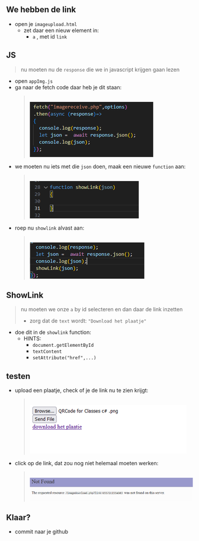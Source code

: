 
## We hebben de link


- open je `imageupload.html`
    - zet daar een nieuw element in:
        - `a` , met id `link`

## JS

> nu moeten nu de `response` die we in javascript krijgen gaan lezen
- open `appImg.js`
- ga naar de fetch code daar heb je dit staan:
    > </br>![](img/fetch.PNG)
- we moeten nu iets met die `json` doen, maak een nieuwe `function` aan:
    > </br>![](img/showlink.PNG)
- roep nu `showlink` alvast aan:
    > </br>![](img/showlinkadd.PNG)


## ShowLink

> nu moeten we onze `a` by id selecteren en dan daar de link inzetten 
> - zorg dat de `text` wordt: `"Download het plaatje"`

- doe dit in de `showlink` function:
    - HINTS:
        - `document.getElementById`
        - `textContent`
        - `setAttribute("href",...)`

## testen

- upload een plaatje, check of je de link nu te zien krijgt:
    > </br>![](img/download.PNG)

- click op de link, dat zou nog niet helemaal moeten werken:
    > </br>![](img/notfound.PNG)

    
 ## Klaar?
- commit naar je github
